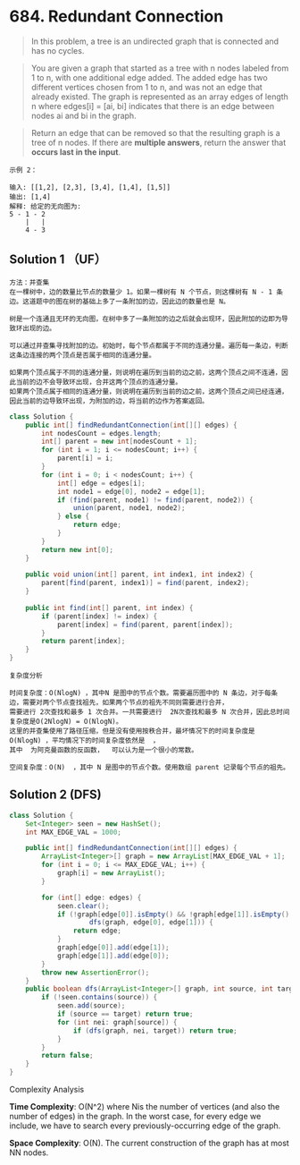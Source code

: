 # 684. Redundant Connection

>In this problem, a tree is an undirected graph that is connected and has no cycles.

>You are given a graph that started as a tree with n nodes labeled from 1 to n, with one additional edge added. The added edge has two different vertices chosen from 1 to n, and was not an edge that already existed. The graph is represented as an array edges of length n where edges[i] = [ai, bi] indicates that there is an edge between nodes ai and bi in the graph.

>Return an edge that can be removed so that the resulting graph is a tree of n nodes. If there are **multiple answers**, return the answer that **occurs last in the input**.
```
示例 2：

输入: [[1,2], [2,3], [3,4], [1,4], [1,5]]
输出: [1,4]
解释: 给定的无向图为:
5 - 1 - 2
    |   |
    4 - 3
```

## Solution 1 （UF）
```
方法：并查集
在一棵树中，边的数量比节点的数量少 1。如果一棵树有 N 个节点，则这棵树有 N - 1 条边。这道题中的图在树的基础上多了一条附加的边，因此边的数量也是 N。

树是一个连通且无环的无向图，在树中多了一条附加的边之后就会出现环，因此附加的边即为导致环出现的边。

可以通过并查集寻找附加的边。初始时，每个节点都属于不同的连通分量。遍历每一条边，判断这条边连接的两个顶点是否属于相同的连通分量。

如果两个顶点属于不同的连通分量，则说明在遍历到当前的边之前，这两个顶点之间不连通，因此当前的边不会导致环出现，合并这两个顶点的连通分量。
如果两个顶点属于相同的连通分量，则说明在遍历到当前的边之前，这两个顶点之间已经连通，因此当前的边导致环出现，为附加的边，将当前的边作为答案返回。
```
```java
class Solution {
    public int[] findRedundantConnection(int[][] edges) {
        int nodesCount = edges.length;
        int[] parent = new int[nodesCount + 1];
        for (int i = 1; i <= nodesCount; i++) {
            parent[i] = i;
        }
        for (int i = 0; i < nodesCount; i++) {
            int[] edge = edges[i];
            int node1 = edge[0], node2 = edge[1];
            if (find(parent, node1) != find(parent, node2)) {
                union(parent, node1, node2);
            } else {
                return edge;
            }
        }
        return new int[0];
    }
​
    public void union(int[] parent, int index1, int index2) {
        parent[find(parent, index1)] = find(parent, index2);
    }
​
    public int find(int[] parent, int index) {
        if (parent[index] != index) {
            parent[index] = find(parent, parent[index]);
        }
        return parent[index];
    }
}

```
```
复杂度分析

时间复杂度：O(NlogN) ，其中N 是图中的节点个数。需要遍历图中的 N 条边，对于每条边，需要对两个节点查找祖先，如果两个节点的祖先不同则需要进行合并，
需要进行 2次查找和最多 1 次合并。一共需要进行  2N次查找和最多 N 次合并，因此总时间复杂度是O(2NlogN) = O(NlogN)。
这里的并查集使用了路径压缩，但是没有使用按秩合并，最坏情况下的时间复杂度是 O(NlogN) ，平均情况下的时间复杂度依然是  ，
其中  为阿克曼函数的反函数，  可以认为是一个很小的常数。

空间复杂度：O(N)  ，其中 N 是图中的节点个数。使用数组 parent 记录每个节点的祖先。
```

## Solution 2 (DFS)
```java
class Solution {
    Set<Integer> seen = new HashSet();
    int MAX_EDGE_VAL = 1000;

    public int[] findRedundantConnection(int[][] edges) {
        ArrayList<Integer>[] graph = new ArrayList[MAX_EDGE_VAL + 1];
        for (int i = 0; i <= MAX_EDGE_VAL; i++) {
            graph[i] = new ArrayList();
        }

        for (int[] edge: edges) {
            seen.clear();
            if (!graph[edge[0]].isEmpty() && !graph[edge[1]].isEmpty() &&
                    dfs(graph, edge[0], edge[1])) {
                return edge;
            }
            graph[edge[0]].add(edge[1]);
            graph[edge[1]].add(edge[0]);
        }
        throw new AssertionError();
    }
    public boolean dfs(ArrayList<Integer>[] graph, int source, int target) {
        if (!seen.contains(source)) {
            seen.add(source);
            if (source == target) return true;
            for (int nei: graph[source]) {
                if (dfs(graph, nei, target)) return true;
            }
        }
        return false;
    }
}
```

Complexity Analysis

**Time Complexity**: O(N^2) where Nis the number of vertices (and also the number of edges) in the graph. In the worst case, for every edge we include, we have to search every previously-occurring edge of the graph.

**Space Complexity**: O(N). The current construction of the graph has at most NN nodes.

